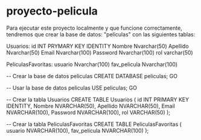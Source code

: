 # proyecto-pelicula

Para ejecutar este proyecto localmente y que funcione correctamente, tendremos que crear la base de datos: "peliculas" con las siguientes tablas:

Usuarios: 
id INT PRYMARY KEY IDENTITY
Nombre Nvarchar(50)
Apellido Nvarchar(50)
Email Nvarchar(100)
Password Nvarchar(100)
rol varchar(50)


PeliculasFavoritas:
usuario Nvarchar(100)
fav_pelicula Nvarchar(100)


-- Crear la base de datos peliculas 
CREATE DATABASE  peliculas;
GO

-- Usar la base de datos peliculas
USE peliculas;
GO

-- Crear la tabla Usuarios
CREATE TABLE Usuarios (
    id INT PRIMARY KEY IDENTITY,
    Nombre NVARCHAR(50),
    Apellido NVARCHAR(50),
    Email NVARCHAR(100),
    Password NVARCHAR(100),
    rol VARCHAR(50)
);

-- Crear la tabla PeliculasFavoritas
CREATE TABLE PeliculasFavoritas (
    usuario NVARCHAR(100),
    fav_pelicula NVARCHAR(100)
);


